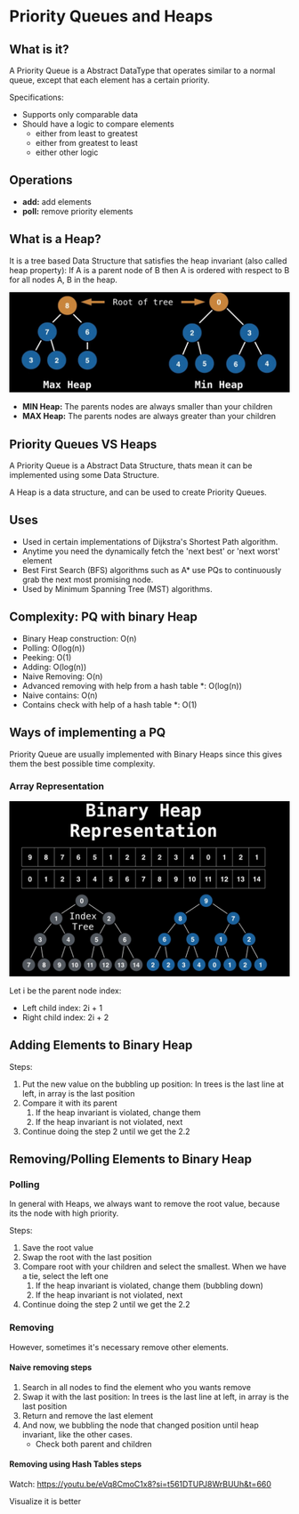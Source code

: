 # Priority Queues and Heaps

## What is it?

A Priority Queue is a Abstract DataType that operates similar to a normal queue, except that each element has a certain priority.

Specifications:

- Supports only comparable data
- Should have a logic to compare elements
  - either from least to greatest
  - either from greatest to least
  - either other logic

## Operations

- **add:** add elements
- **poll:** remove priority elements

## What is a Heap?

It is a tree based Data Structure that satisfies the heap invariant (also called heap property):
If A is a parent node of B then A is ordered with respect to B for all nodes A, B in the heap.

![heaps](images/05-heaps.png)

- **MIN Heap:** The parents nodes are always smaller than your children
- **MAX Heap:** The parents nodes are always greater than your children

## Priority Queues VS Heaps

A Priority Queue is a Abstract Data Structure, thats mean it can be implemented using some Data Structure.

A Heap is a data structure, and can be used to create Priority Queues.

## Uses

- Used in certain implementations of Dijkstra's Shortest Path algorithm.
- Anytime you need the dynamically fetch the 'next best' or 'next worst' element
- Best First Search (BFS) algorithms such as A* use PQs to continuously grab the next most promising node.
- Used by Minimum Spanning Tree (MST) algorithms.

## Complexity: PQ with binary Heap

- Binary Heap construction: O(n)
- Polling: O(log(n))
- Peeking: O(1)
- Adding: O(log(n))
- Naive Removing: O(n)
- Advanced removing with help from a hash table *: O(log(n))
- Naive contains: O(n)
- Contains check with help of a hash table *: O(1)

## Ways of implementing a PQ

Priority Queue are usually implemented with Binary Heaps since this gives them the best possible time complexity.

### Array Representation

![binary-heap-representation](images/05-binary-heap-representation.png)

Let i be the parent node index:

- Left child index: 2i + 1
- Right child index: 2i + 2

## Adding Elements to Binary Heap

Steps:

1. Put the new value on the bubbling up position: In trees is the last line at left, in array is the last position
2. Compare it with its parent
    1. If the heap invariant is violated, change them
    2. If the heap invariant is not violated, next
3. Continue doing the step 2 until we get the 2.2

## Removing/Polling Elements to Binary Heap

### Polling

In general with Heaps, we always want to remove the root value, because its the node with high priority.

Steps:

1. Save the root value
2. Swap the root with the last position
3. Compare root with your children and select the smallest. When we have a tie, select the left one
    1. If the heap invariant is violated, change them (bubbling down)
    2. If the heap invariant is not violated, next
4. Continue doing the step 2 until we get the 2.2

### Removing

However, sometimes it's necessary remove other elements.

#### Naive removing steps

1. Search in all nodes to find the element who you wants remove
2. Swap it with the last position: In trees is the last line at left, in array is the last position
3. Return and remove the last element
4. And now, we bubbling the node that changed position until heap invariant, like the other cases.
    - Check both parent and children

#### Removing using Hash Tables steps

Watch: https://youtu.be/eVq8CmoC1x8?si=t561DTUPJ8WrBUUh&t=660

Visualize it is better
